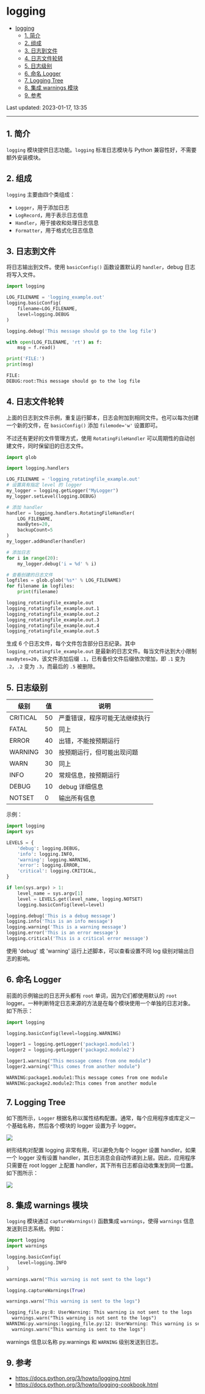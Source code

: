 # logging

- [logging](#logging)
  - [1. 简介](#1-简介)
  - [2. 组成](#2-组成)
  - [3. 日志到文件](#3-日志到文件)
  - [4. 日志文件轮转](#4-日志文件轮转)
  - [5. 日志级别](#5-日志级别)
  - [6. 命名 Logger](#6-命名-logger)
  - [7. Logging Tree](#7-logging-tree)
  - [8. 集成 warnings 模块](#8-集成-warnings-模块)
  - [9. 参考](#9-参考)

Last updated: 2023-01-17, 13:35
****

## 1. 简介

`logging` 模块提供日志功能。`logging` 标准日志模块与 Python 兼容性好，不需要额外安装模块。

## 2. 组成

`logging` 主要由四个类组成：

- `Logger`，用于添加日志
- `LogRecord`，用于表示日志信息
- `Handler`，用于接收和处理日志信息
- `Formatter`，用于格式化日志信息

## 3. 日志到文件

将日志输出到文件。使用 `basicConfig()` 函数设置默认的 `handler`，debug 日志将写入文件。

```python
import logging

LOG_FILENAME = 'logging_example.out'
logging.basicConfig(
    filename=LOG_FILENAME,
    level=logging.DEBUG
)

logging.debug('This message should go to the log file')

with open(LOG_FILENAME, 'rt') as f:
    msg = f.read()

print('FILE:')
print(msg)
```

```txt
FILE:
DEBUG:root:This message should go to the log file
```

## 4. 日志文件轮转

上面的日志到文件示例，重复运行脚本，日志会附加到相同文件。也可以每次创建一个新的文件，在 `basicConfig()` 添加 `filemode='w'` 设置即可。

不过还有更好的文件管理方式，使用 `RotatingFileHandler` 可以周期性的自动创建文件，同时保留旧的日志文件。

```python
import glob

import logging.handlers

LOG_FILENAME = 'logging_rotatingfile_example.out'
# 设置具有指定 level 的 logger
my_logger = logging.getLogger("MyLogger")
my_logger.setLevel(logging.DEBUG)

# 添加 handler
handler = logging.handlers.RotatingFileHandler(
    LOG_FILENAME,
    maxBytes=20,
    backupCount=5
)
my_logger.addHandler(handler)

# 添加日志
for i in range(20):
    my_logger.debug('i = %d' % i)

# 查看创建的日志文件
logfiles = glob.glob('%s*' % LOG_FILENAME)
for filename in logfiles:
    print(filename)
```

```txt
logging_rotatingfile_example.out
logging_rotatingfile_example.out.1
logging_rotatingfile_example.out.2
logging_rotatingfile_example.out.3
logging_rotatingfile_example.out.4
logging_rotatingfile_example.out.5
```

生成 6 个日志文件，每个文件包含部分日志纪录。其中 `logging_rotatingfile_example.out` 是最新的日志文件。每当文件达到大小限制 `maxBytes=20`，该文件添加后缀 `.1`，已有备份文件后缀依次增加，即 `.1` 变为 `.2`，`.2` 变为 `.3`，而最后的 `.5` 被删除。

## 5. 日志级别

|级别|值|说明|
|---|---|---|
|CRITICAL|50|严重错误，程序可能无法继续执行|
|FATAL|50|同上|
|ERROR|40|出错，不能按预期运行|
|WARNING|30|按预期运行，但可能出现问题|
|WARN|30|同上|
|INFO|20|常规信息，按预期运行|
|DEBUG|10|debug 详细信息|
|NOTSET|0|输出所有信息|

示例：

```python
import logging
import sys

LEVELS = {
    'debug': logging.DEBUG,
    'info': logging.INFO,
    'warning': logging.WARNING,
    'error': logging.ERROR,
    'critical': logging.CRITICAL,
}

if len(sys.argv) > 1:
    level_name = sys.argv[1]
    level = LEVELS.get(level_name, logging.NOTSET)
    logging.basicConfig(level=level)

logging.debug('This is a debug message')
logging.info('This is an info message')
logging.warning('This is a warning message')
logging.error('This is an error message')
logging.critical('This is a critical error message')
```

使用 'debug' 或 'warning' 运行上述脚本，可以查看设置不同 log 级别对输出日志的影响。

## 6. 命名 Logger

前面的示例输出的日志开头都有 `root` 单词，因为它们都使用默认的 `root` logger。一种判断特定日志来源的方法是在每个模块使用一个单独的日志对象。如下所示：

```python
import logging

logging.basicConfig(level=logging.WARNING)

logger1 = logging.getLogger('package1.module1')
logger2 = logging.getLogger('package2.module2')

logger1.warning("This message comes from one module")
logger2.warning("This comes from another module")
```

```txt
WARNING:package1.module1:This message comes from one module
WARNING:package2.module2:This comes from another module
```

## 7. Logging Tree

如下图所示，`Logger` 根据名称以属性结构配置。通常，每个应用程序或库定义一个基础名称，然后各个模块的 logger 设置为子 logger。

![](images/2023-01-17-13-17-28.png)

树形结构对配置 logging 非常有用，可以避免为每个 logger 设置 handler。如果一个 logger 没有设置 handler，其日志消息会自动传递到上层。因此，应用程序只需要在 root logger 上配置 handler，其下所有日志都自动收集发到同一位置。如下图所示：

![](images/2023-01-17-13-25-30.png)

## 8. 集成 warnings 模块

`logging` 模块通过 `captureWarnings()` 函数集成 `warnings`，使得 `warnings` 信息发送到日志系统。例如：

```python
import logging
import warnings

logging.basicConfig(
    level=logging.INFO
)

warnings.warn("This warning is not sent to the logs")

logging.captureWarnings(True)

warnings.warn("This warning is sent to the logs")
```

```txt
logging_file.py:8: UserWarning: This warning is not sent to the logs
  warnings.warn("This warning is not sent to the logs")
WARNING:py.warnings:logging_file.py:12: UserWarning: This warning is sent to the logs
  warnings.warn("This warning is sent to the logs")
```

warnings 信息以名称 py.warnings 和 `WARNING` 级别发送到日志。

## 9. 参考

- https://docs.python.org/3/howto/logging.html
- https://docs.python.org/3/howto/logging-cookbook.html
